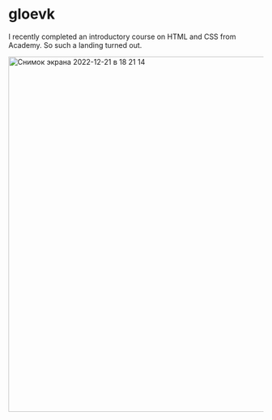 
# gloevk
I recently completed an introductory course on HTML and CSS from Academy. So such a landing turned out.

<img width="701" alt="Снимок экрана 2022-12-21 в 18 21 14" src="https://user-images.githubusercontent.com/67598186/208927358-a42b6f26-73a4-4516-8115-c0dd8a743a8d.png">
